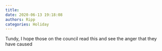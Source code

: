 ```yaml
---
title: 
date: 2020-06-13 19:18:08
authors: Ripp
categories: Holiday
---
```


 Tundy, I hope those on the council read this and see the anger that they have caused